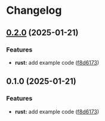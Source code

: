 # Changelog

## [0.2.0](https://github.com/ziad-dourbk/release-please-monorepo-example/compare/hello_rust-v0.1.0...hello_rust-v0.2.0) (2025-01-21)


### Features

* **rust:** add example code ([f8d6173](https://github.com/ziad-dourbk/release-please-monorepo-example/commit/f8d61736e63e4c1baf1d881c50556fa0ba6829d0))

## 0.1.0 (2025-01-21)


### Features

* **rust:** add example code ([f8d6173](https://github.com/ziad-dourbk/release-please-monorepo-example/commit/f8d61736e63e4c1baf1d881c50556fa0ba6829d0))
